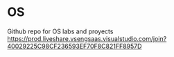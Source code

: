 # OS
Github repo for OS labs and proyects
https://prod.liveshare.vsengsaas.visualstudio.com/join?40029225C98CF236593EF70F8C821FF8957D
